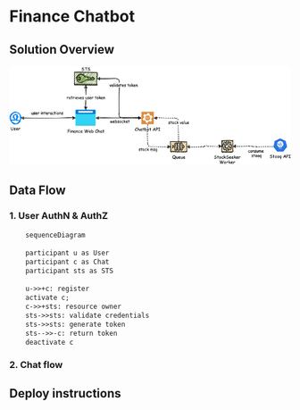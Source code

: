 # Finance Chatbot

## Solution Overview

![Solution Overview](./docs/images/sln-overview.png)

## Data Flow

### 1. User AuthN & AuthZ

```mermaid
    sequenceDiagram

    participant u as User
    participant c as Chat
    participant sts as STS

    u->>+c: register
    activate c;
    c->>+sts: resource owner
    sts->>sts: validate credentials
    sts->>sts: generate token
    sts-->>-c: return token
    deactivate c
```

### 2. Chat flow

## Deploy instructions
